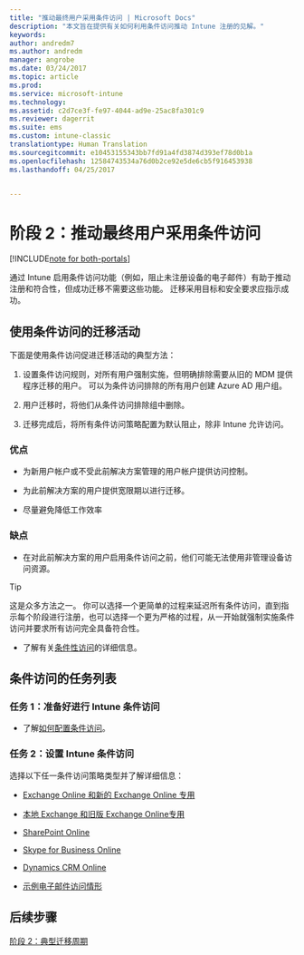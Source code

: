 ```yaml
---
title: "推动最终用户采用条件访问 | Microsoft Docs"
description: "本文旨在提供有关如何利用条件访问推动 Intune 注册的见解。"
keywords: 
author: andredm7
ms.author: andredm
manager: angrobe
ms.date: 03/24/2017
ms.topic: article
ms.prod: 
ms.service: microsoft-intune
ms.technology: 
ms.assetid: c2d7ce3f-fe97-4044-ad9e-25ac8fa301c9
ms.reviewer: dagerrit
ms.suite: ems
ms.custom: intune-classic
translationtype: Human Translation
ms.sourcegitcommit: e10453155343bb7fd91a4fd3874d393ef78d0b1a
ms.openlocfilehash: 12584743534a76d0b2ce92e5de6cb5f916453938
ms.lasthandoff: 04/25/2017


---
```


# <a name="phase-2-drive-end-user-adoption-with-conditional-access"></a>阶段 2：推动最终用户采用条件访问

[!INCLUDE[note for both-portals](../includes/note-for-both-portals.md)]

通过 Intune 启用条件访问功能（例如，阻止未注册设备的电子邮件）有助于推动注册和符合性，但成功迁移不需要这些功能。 迁移采用目标和安全要求应指示成功。

## <a name="migration-campaign-with-conditional-access"></a>使用条件访问的迁移活动

下面是使用条件访问促进迁移活动的典型方法：

1.  设置条件访问规则，对所有用户强制实施，但明确排除需要从旧的 MDM 提供程序迁移的用户。 可以为条件访问排除的所有用户创建 Azure AD 用户组。

2.  用户迁移时，将他们从条件访问排除组中删除。

3.  迁移完成后，将所有条件访问策略配置为默认阻止，除非 Intune 允许访问。

### <a name="advantages"></a>优点

-   为新用户帐户或不受此前解决方案管理的用户帐户提供访问控制。

-   为此前解决方案的用户提供宽限期以进行迁移。

-   尽量避免降低工作效率

### <a name="disadvantages"></a>缺点

-   在对此前解决方案的用户启用条件访问之前，他们可能无法使用非管理设备访问资源。

> [!TIP]
> 这是众多方法之一。 你可以选择一个更简单的过程来延迟所有条件访问，直到指示每个阶段进行注册，也可以选择一个更为严格的过程，从一开始就强制实施条件访问并要求所有访问完全具备符合性。

-   了解有关[条件性访问](https://docs.microsoft.com/intune-azure/conditional-access/what-is-conditional-access)的详细信息。

## <a name="task-list-for-conditional-access"></a>条件访问的任务列表

### <a name="task-1-get-ready-for-intune-conditional-access"></a>任务 1：准备好进行 Intune 条件访问

-   了解[如何配置条件访问](https://docs.microsoft.com/intune/deploy-use/restrict-access-to-email-and-o365-services-with-microsoft-intune)。

### <a name="task-2-set-up-intune-conditional-access"></a>任务 2：设置 Intune 条件访问

选择以下任一条件访问策略类型并了解详细信息：

-   [Exchange Online 和新的 Exchange Online 专用](https://docs.microsoft.com/intune/deploy-use/restrict-access-to-exchange-online-with-microsoft-intune)

-   [本地 Exchange 和旧版 Exchange Online专用](https://docs.microsoft.com/intune/deploy-use/restrict-access-to-exchange-onpremises-with-microsoft-intune)

-   [SharePoint Online](https://docs.microsoft.com/intune/deploy-use/restrict-access-to-sharepoint-online-with-microsoft-intune)

-   [Skype for Business Online](https://docs.microsoft.com/intune/deploy-use/restrict-access-to-skype-for-business-online-with-microsoft-intune)

-   [Dynamics CRM Online](https://docs.microsoft.com/intune/deploy-use/restrict-access-to-dynamics-crm-online-with-microsoft-intune)

-   [示例电子邮件访问情形](https://docs.microsoft.com/intune/deploy-use/restrict-email-access-example-scenarios)

## <a name="next-steps"></a>后续步骤

[阶段 2：典型迁移周期](https://docs.microsoft.com/intune/plan-design/migration-phase2-typical-migration-cycle)

